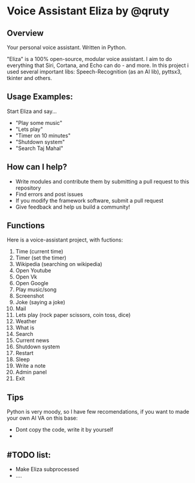 # Voice Assistant Eliza by @qruty
## Overview 
Your personal voice assistant. Written in Python.

"Eliza" is a 100% open-source, modular voice assistant. I aim to do everything that Siri, Cortana, and Echo can do - and more.
In this project i used several important libs: Speech-Recognition (as an AI lib), pyttsx3, tkinter and others.

## Usage Examples:
Start Eliza and say...

- "Play some music"
- "Lets play" 
- "Timer on 10 minutes"
- "Shutdown system"
- "Search Taj Mahal"

## How can I help?
- Write modules and contribute them by submitting a pull request to this repository
- Find errors and post issues
- If you modify the framework software, submit a pull request
- Give feedback and help us build a community!

## Functions 
Here is a voice-assistant project, with fuctions:

1. Time (current time) 
2. Timer (set the timer) 
3. Wikipedia (searching on wikipedia) 
4. Open Youtube 
5. Open Vk 
6. Open Google 
7. Play music/song 
8. Screenshot 
9. Joke (saying a joke)
10. Mail 
11. Lets play (rock paper scissors, coin toss, dice) 
12. Weather 
13. What is 
14. Search 
15. Current news 
16. Shutdown system 
17. Restart
18. Sleep 
19. Write a note 
20. Admin panel 
21. Exit 

## Tips
Python is very moody, so I have few recomendations, if you want to made your own AI VA on this base:
- Dont copy the code, write it by yourself
- 

## #TODO list:
- Make Eliza subprocessed
- ....
